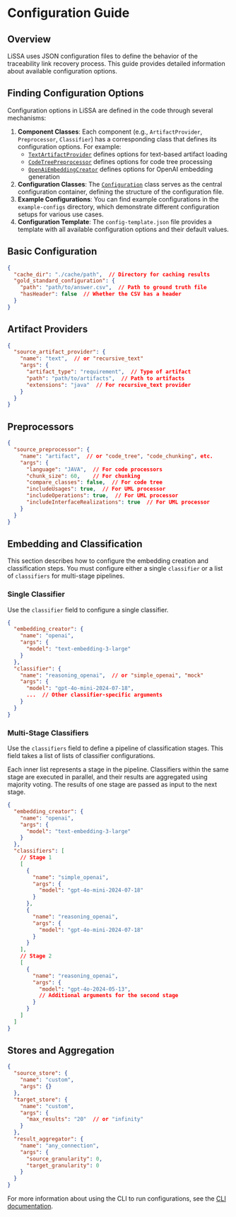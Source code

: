 # Configuration Guide

## Overview

LiSSA uses JSON configuration files to define the behavior of the traceability link recovery process. This guide provides detailed information about available configuration options.

## Finding Configuration Options

Configuration options in LiSSA are defined in the code through several mechanisms:

1. **Component Classes**: Each component (e.g., `ArtifactProvider`, `Preprocessor`, `Classifier`) has a corresponding class that defines its configuration options. For example:
   - [`TextArtifactProvider`](src/main/java/edu/kit/kastel/sdq/lissa/ratlr/artifactprovider/TextArtifactProvider.java) defines options for text-based artifact loading
   - [`CodeTreePreprocessor`](src/main/java/edu/kit/kastel/sdq/lissa/ratlr/preprocessor/CodeTreePreprocessor.java) defines options for code tree processing
   - [`OpenAiEmbeddingCreator`](src/main/java/edu/kit/kastel/sdq/lissa/ratlr/embeddingcreator/OpenAiEmbeddingCreator.java) defines options for OpenAI embedding generation
2. **Configuration Classes**: The [`Configuration`](src/main/java/edu/kit/kastel/sdq/lissa/ratlr/configuration/Configuration.java) class serves as the central configuration container, defining the structure of the configuration file.
3. **Example Configurations**: You can find example configurations in the `example-configs` directory, which demonstrate different configuration setups for various use cases.
4. **Configuration Template**: The `config-template.json` file provides a template with all available configuration options and their default values.

## Basic Configuration

```json
{
  "cache_dir": "./cache/path",  // Directory for caching results
  "gold_standard_configuration": {
    "path": "path/to/answer.csv",  // Path to ground truth file
    "hasHeader": false  // Whether the CSV has a header
  }
}
```

## Artifact Providers

```json
{
  "source_artifact_provider": {
    "name": "text",  // or "recursive_text"
    "args": {
      "artifact_type": "requirement",  // Type of artifact
      "path": "path/to/artifacts",  // Path to artifacts
      "extensions": "java"  // For recursive_text provider
    }
  }
}
```

## Preprocessors

```json
{
  "source_preprocessor": {
    "name": "artifact",  // or "code_tree", "code_chunking", etc.
    "args": {
      "language": "JAVA",  // For code processors
      "chunk_size": 60,    // For chunking
      "compare_classes": false,  // For code tree
      "includeUsages": true,  // For UML processor
      "includeOperations": true,  // For UML processor
      "includeInterfaceRealizations": true  // For UML processor
    }
  }
}
```

## Embedding and Classification

This section describes how to configure the embedding creation and classification steps. You must configure either a single `classifier` or a list of `classifiers` for multi-stage pipelines.

### Single Classifier

Use the `classifier` field to configure a single classifier.

```json
{
  "embedding_creator": {
    "name": "openai",
    "args": {
      "model": "text-embedding-3-large"
    }
  },
  "classifier": {
    "name": "reasoning_openai",  // or "simple_openai", "mock"
    "args": {
      "model": "gpt-4o-mini-2024-07-18",
      ...  // Other classifier-specific arguments
    }
  }
}
```

### Multi-Stage Classifiers

Use the `classifiers` field to define a pipeline of classification stages. This field takes a list of lists of classifier configurations.

Each inner list represents a stage in the pipeline. Classifiers within the same stage are executed in parallel, and their results are aggregated using majority voting. The results of one stage are passed as input to the next stage.

```json
{
  "embedding_creator": {
    "name": "openai",
    "args": {
      "model": "text-embedding-3-large"
    }
  },
  "classifiers": [
    // Stage 1
    [
      {
        "name": "simple_openai",
        "args": {
          "model": "gpt-4o-mini-2024-07-18"
        }
      },
      {
        "name": "reasoning_openai",
        "args": {
          "model": "gpt-4o-mini-2024-07-18"
        }
      }
    ],
    // Stage 2
    [
      {
        "name": "reasoning_openai",
        "args": {
          "model": "gpt-4o-2024-05-13",
          // Additional arguments for the second stage
        }
      }
    ]
  ]
}
```

## Stores and Aggregation

```json
{
  "source_store": {
    "name": "custom",
    "args": {}
  },
  "target_store": {
    "name": "custom",
    "args": {
      "max_results": "20"  // or "infinity"
    }
  },
  "result_aggregator": {
    "name": "any_connection",
    "args": {
      "source_granularity": 0,
      "target_granularity": 0
    }
  }
}
```

For more information about using the CLI to run configurations, see the [CLI documentation](cli.md).
